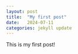 ```yaml
---
layout: post
title:  "My first post"
date:   2024-07-11
categories: jekyll update
---
```


This is my first post!